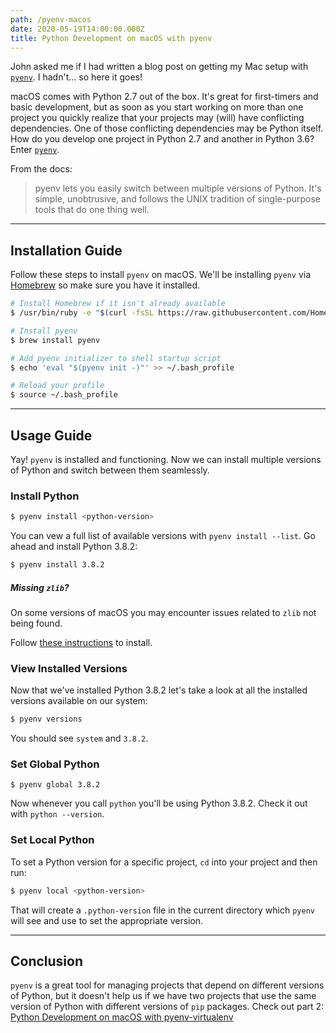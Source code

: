 ```yaml
---
path: /pyenv-macos
date: 2020-05-19T14:00:00.000Z
title: Python Development on macOS with pyenv
---
```


John asked me if I had written a blog post on getting my Mac setup with
[`pyenv`](https://github.com/pyenv/pyenv). I hadn't... so here it goes!

macOS comes with Python 2.7 out of the box. It's great for first-timers and
basic development, but as soon as you start working on more than one project you
quickly realize that your projects may (will) have conflicting dependencies. One
of those conflicting dependencies may be Python itself. How do you develop one
project in Python 2.7 and another in Python 3.6? Enter
[`pyenv`](https://github.com/pyenv/pyenv).

From the docs:

> pyenv lets you easily switch between multiple versions of Python. It's simple,
> unobtrusive, and follows the UNIX tradition of single-purpose tools that do
> one thing well.

---

## Installation Guide

Follow these steps to install `pyenv` on macOS. We'll be installing `pyenv` via
[Homebrew](https://brew.sh/) so make sure you have it installed.

```sh
# Install Homebrew if it isn't already available
$ /usr/bin/ruby -e "$(curl -fsSL https://raw.githubusercontent.com/Homebrew/install/master/install)"

# Install pyenv
$ brew install pyenv

# Add pyenv initializer to shell startup script
$ echo 'eval "$(pyenv init -)"' >> ~/.bash_profile

# Reload your profile
$ source ~/.bash_profile
```

---

## Usage Guide

Yay! `pyenv` is installed and functioning. Now we can install multiple versions
of Python and switch between them seamlessly.

### Install Python

```sh
$ pyenv install <python-version>
```

You can vew a full list of available versions with `pyenv install --list`. Go
ahead and install Python 3.8.2:

```sh
$ pyenv install 3.8.2
```

##### _Missing `zlib`?_

On some versions of macOS you may encounter issues related to `zlib` not being
found.

Follow [these instructions](https://github.com/pyenv/pyenv/wiki/common-build-problems#build-failed-error-the-python-zlib-extension-was-not-compiled-missing-the-zlib)
to install.

### View Installed Versions

Now that we've installed Python 3.8.2 let's take a look at all the installed
versions available on our system:

```sh
$ pyenv versions
```

You should see `system` and `3.8.2`.

### Set Global Python

```
$ pyenv global 3.8.2
```

Now whenever you call `python` you'll be using Python 3.8.2. Check it out with
`python --version`.

### Set Local Python

To set a Python version for a specific project, `cd` into your project and then
run:

```sh
$ pyenv local <python-version>
```

That will create a `.python-version` file in the current directory which `pyenv`
will see and use to set the appropriate version.

---

## Conclusion

`pyenv` is a great tool for managing projects that depend on different versions
of Python, but it doesn't help us if we have two projects that use the same
version of Python with different versions of `pip` packages. Check out part 2:
[Python Development on macOS with pyenv-virtualenv](./pyenv-virtualenv-macos)
